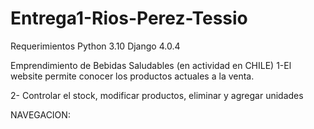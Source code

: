 # Entrega1-Rios-Perez-Tessio

Requerimientos
Python 3.10
Django 4.0.4

Emprendimiento de Bebidas Saludables (en actividad en CHILE)
1-El website permite conocer los productos actuales a la venta. 

2- Controlar el stock, modificar productos, eliminar y agregar unidades

NAVEGACION:
